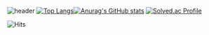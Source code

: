 ![header](https://capsule-render.vercel.app/api?type=Waving&color=0:84fab0,100:8fd3f4&height=300&section=header&text=Shimmer%20Stone&animation=fadeIn&fontSize=100&fontColor=6496FF)
[![Top Langs](https://github-readme-stats.vercel.app/api/top-langs/?username=dusvlf111&langs_count=4&bg_color=DEG,84fab0,8fd3f4)](https://github.com/anuraghazra/github-readme-stats)[![Anurag's GitHub stats](https://github-readme-stats.vercel.app/api?username=dusvlf111&line_height=33&&bg_color=DEG,84fab0,8fd3f4)](https://github.com/anuraghazra/github-readme-stats)
[![Solved.ac Profile](http://mazassumnida.wtf/api/v2/generate_badge?boj=dusvlf5950)](https://solved.ac/dusvlf5950/)

![Hits](https://hits.seeyoufarm.com/api/count/incr/badge.svg?url=https%3A%2F%2Fgithub.com%2dusvlf111&count_bg=%23FFDAC7&title_bg=%23FFADAD&icon=&icon_color=%23E7E7E7&title=hits&edge_flat=false)
